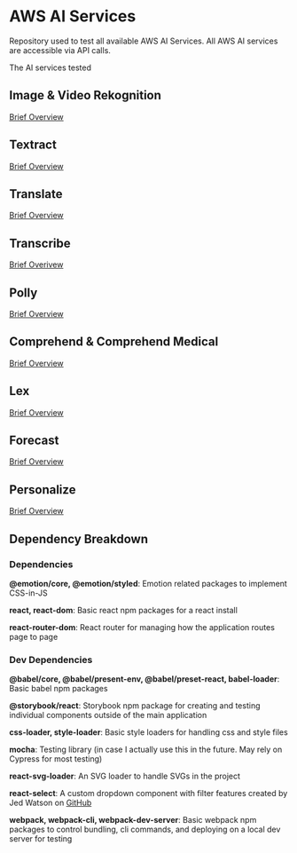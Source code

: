 # AWS AI Services
Repository used to test all available AWS AI Services.
All AWS AI services are accessible via API calls.

The AI services tested

## Image & Video Rekognition
[Brief Overview](https://aws.amazon.com/rekognition/)

## Textract
[Brief Overview](https://aws.amazon.com/textract/)

## Translate 
[Brief Overview](https://aws.amazon.com/translate/)

## Transcribe
[Brief Overivew](https://aws.amazon.com/transcribe/)

## Polly 
[Brief Overview](https://aws.amazon.com/polly/)

## Comprehend & Comprehend Medical 
[Brief Overview](https://aws.amazon.com/comprehend/)

## Lex
[Brief Overview](https://aws.amazon.com/lex/)

## Forecast 
[Brief Overview](https://aws.amazon.com/forecast/)

## Personalize
[Brief Overview](https://aws.amazon.com/personalize/)

## Dependency Breakdown

### Dependencies

**@emotion/core, @emotion/styled**: Emotion related packages to implement CSS-in-JS

**react, react-dom**: Basic react npm packages for a react install

**react-router-dom**: React router for managing how the application routes page to page 

### Dev Dependencies

**@babel/core, @babel/present-env, @babel/preset-react, babel-loader**: Basic babel npm packages

**@storybook/react**: Storybook npm package for creating and testing individual components outside of the main application

**css-loader, style-loader**: Basic style loaders for handling css and style files

**mocha**: Testing library (in case I actually use this in the future. May rely on Cypress for most testing)

**react-svg-loader**: An SVG loader to handle SVGs in the project

**react-select**: A custom dropdown component with filter features created by Jed Watson on [GitHub](https://github.com/jedwatson/react-select)

**webpack, webpack-cli, webpack-dev-server**: Basic webpack npm packages to control bundling, cli commands, and deploying on a local dev server for testing